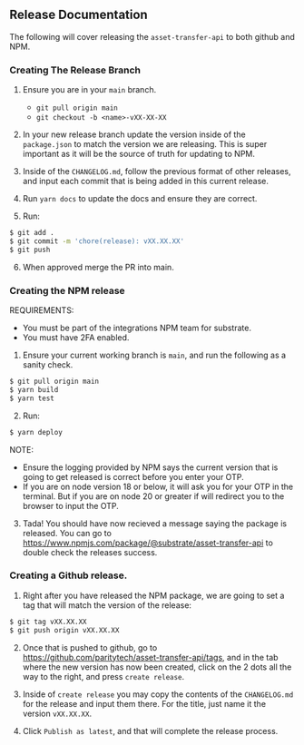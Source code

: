 ## Release Documentation

The following will cover releasing the `asset-transfer-api` to both github and NPM.

### Creating The Release Branch

1. Ensure you are in your `main` branch.
    - `git pull origin main`
    - `git checkout -b <name>-vXX-XX-XX`

2. In your new release branch update the version inside of the `package.json` to match the version we are releasing. This is super important as it will be the source of truth for updating to NPM. 

3. Inside of the `CHANGELOG.md`, follow the previous format of other releases, and input each commit that is being added in this current release. 

4. Run `yarn docs` to update the docs and ensure they are correct.

5. Run:

```bash
$ git add .
$ git commit -m 'chore(release): vXX.XX.XX'
$ git push
```

6. When approved merge the PR into main.

### Creating the NPM release

REQUIREMENTS: 
- You must be part of the integrations NPM team for substrate. 
- You must have 2FA enabled.

1. Ensure your current working branch is `main`, and run the following as a sanity check.

```bash
$ git pull origin main
$ yarn build
$ yarn test
```

2. Run:

```bash
$ yarn deploy
```
NOTE:

- Ensure the logging provided by NPM says the current version that is going to get released is correct before you enter your OTP.
- If you are on node version 18 or below, it will ask you for your OTP in the terminal. But if you are on node 20 or greater if will redirect you to the browser to input the OTP. 

3. Tada! You should have now recieved a message saying the package is released. You can go to https://www.npmjs.com/package/@substrate/asset-transfer-api to double check the releases success.

### Creating a Github release.

1. Right after you have released the NPM package, we are going to set a tag that will match the version of the release:

```bash
$ git tag vXX.XX.XX
$ git push origin vXX.XX.XX
```

2. Once that is pushed to github, go to https://github.com/paritytech/asset-transfer-api/tags, and in the tab where the new version has now been created, click on the 2 dots all the way to the right, and press `create release`.

3. Inside of `create release` you may copy the contents of the `CHANGELOG.md` for the release and input them there. For the title, just name it the version `vXX.XX.XX`.

4. Click `Publish as latest`, and that will complete the release process. 
